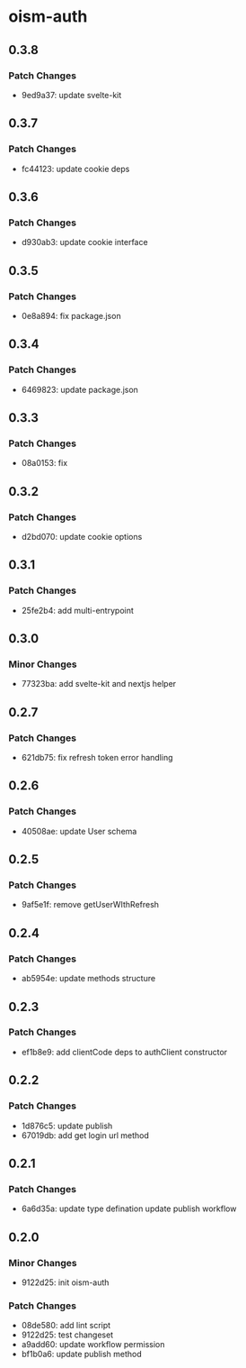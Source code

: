 # oism-auth

## 0.3.8

### Patch Changes

- 9ed9a37: update svelte-kit

## 0.3.7

### Patch Changes

- fc44123: update cookie deps

## 0.3.6

### Patch Changes

- d930ab3: update cookie interface

## 0.3.5

### Patch Changes

- 0e8a894: fix package.json

## 0.3.4

### Patch Changes

- 6469823: update package.json

## 0.3.3

### Patch Changes

- 08a0153: fix

## 0.3.2

### Patch Changes

- d2bd070: update cookie options

## 0.3.1

### Patch Changes

- 25fe2b4: add multi-entrypoint

## 0.3.0

### Minor Changes

- 77323ba: add svelte-kit and nextjs helper

## 0.2.7

### Patch Changes

- 621db75: fix refresh token error handling

## 0.2.6

### Patch Changes

- 40508ae: update User schema

## 0.2.5

### Patch Changes

- 9af5e1f: remove getUserWIthRefresh

## 0.2.4

### Patch Changes

- ab5954e: update methods structure

## 0.2.3

### Patch Changes

- ef1b8e9: add clientCode deps to authClient constructor

## 0.2.2

### Patch Changes

- 1d876c5: update publish
- 67019db: add get login url method

## 0.2.1

### Patch Changes

- 6a6d35a: update type defination update publish workflow

## 0.2.0

### Minor Changes

- 9122d25: init oism-auth

### Patch Changes

- 08de580: add lint script
- 9122d25: test changeset
- a9add60: update workflow permission
- bf1b0a6: update publish method
